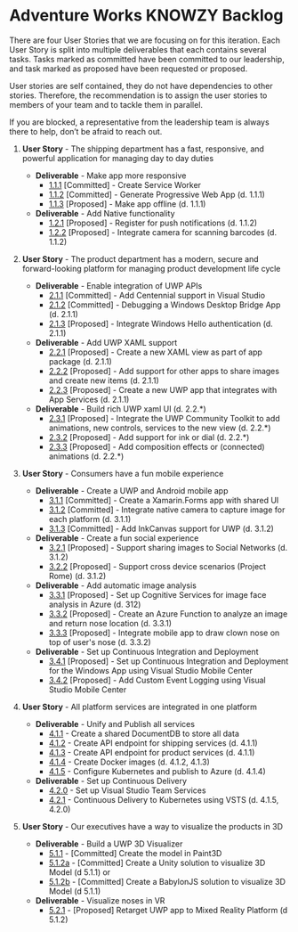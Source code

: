 # Adventure Works KNOWZY Backlog

There are four User Stories that we are focusing on for this iteration. Each User Story is split into multiple deliverables that each contains several tasks. Tasks marked as committed have been committed to our leadership, and task marked as proposed have been requested or proposed.

User stories are self contained, they do not have dependencies to other stories. Therefore, the recommendation is to assign the user stories to members of your team and to tackle them in parallel. 

If you are blocked, a representative from the leadership team is always there to help, don’t be afraid to reach out.


1. **User Story** - The shipping department has a fast, responsive, and powerful application for managing day to day duties
    * **Deliverable** - Make app more responsive
        * [1.1.1][111] [Committed] - Create Service Worker
        * [1.1.2][112] [Committed] - Generate Progressive Web App (d. 1.1.1)
        * [1.1.3][113] [Proposed] - Make app offline (d. 1.1.1) 
    * **Deliverable** - Add Native functionality
        * [1.2.1][121] [Proposed] - Register for push notifications (d. 1.1.2)
        * [1.2.2][122] [Proposed] - Integrate camera for scanning barcodes (d. 1.1.2)

2. **User Story** - The product department has a modern, secure and forward-looking platform for managing product development life cycle
    * **Deliverable** - Enable integration of UWP APIs
        * [2.1.1][211] [Committed] - Add Centennial support in Visual Studio
        * [2.1.2][212] [Committed] - Debugging a Windows Desktop Bridge App (d. 2.1.1)
        * [2.1.3][213] [Proposed] - Integrate Windows Hello authentication (d. 2.1.1)
    * **Deliverable** - Add UWP XAML support
        * [2.2.1][221] [Proposed] - Create a new XAML view as part of app package (d. 2.1.1)
        * [2.2.2][222] [Proposed] - Add support for other apps to share images and create new items (d. 2.1.1)
        * [2.2.3][223] [Proposed] - Create a new UWP app that integrates with App Services (d. 2.1.1)
    * **Deliverable** - Build rich UWP xaml UI (d. 2.2.*)
        * [2.3.1][231] [Proposed] - Integrate the UWP Community Toolkit to add animations, new controls, services to the new view (d. 2.2.*)
        * [2.3.2][232] [Proposed] - Add support for ink or dial (d. 2.2.*)
        * [2.3.3][233] [Proposed] - Add composition effects or (connected) animations (d. 2.2.*)

3. **User Story** - Consumers have a fun mobile experience 
    * **Deliverable** - Create a UWP and Android mobile app
        * [3.1.1][311] [Committed] - Create a Xamarin.Forms app with shared UI
        * [3.1.2][312] [Committed] - Integrate native camera to capture image for each platform (d. 3.1.1)
        * [3.1.3][313] [Committed] - Add InkCanvas support for UWP (d. 3.1.2)
    * **Deliverable** - Create a fun social experience
        * [3.2.1][321] [Proposed] - Support sharing images to Social Networks (d. 3.1.2)
        * [3.2.2][322] [Proposed] - Support cross device scenarios (Project Rome) (d. 3.1.2)
    * **Deliverable** - Add automatic image analysis
        * [3.3.1][331] [Proposed] - Set up Cognitive Services for image face analysis in Azure (d. 312)
        * [3.3.2][332] [Proposed] - Create an Azure Function to analyze an image and return nose location (d. 3.3.1)
        * [3.3.3][333] [Proposed] - Integrate mobile app to draw clown nose on top of user's nose (d. 3.3.2)
    * **Deliverable** - Set up Continuous Integration and Deployment
        * [3.4.1][341] [Proposed] - Set up Continuous Integration and Deployment for the Windows App using Visual Studio Mobile Center
        * [3.4.2][342] [Proposed] - Add Custom Event Logging using Visual Studio Mobile Center

4. **User Story** - All platform services are integrated in one platform
    * **Deliverable** - Unify and Publish all services
        * [4.1.1][411] - Create a shared DocumentDB to store all data
        * [4.1.2][412] - Create API endpoint for shipping services (d. 4.1.1)
        * [4.1.3][413] - Create API endpoint for product services (d. 4.1.1)
        * [4.1.4][414] - Create Docker images (d. 4.1.2, 4.1.3)
        * [4.1.5][415] - Configure Kubernetes and publish to Azure (d. 4.1.4)
    * **Deliverable** - Set up Continuous Delivery
        * [4.2.0][420] - Set up Visual Studio Team Services
        * [4.2.1][421] - Continuous Delivery to Kubernetes using VSTS (d. 4.1.5, 4.2.0)


5. **User Story** - Our executives have a way to visualize the products in 3D
   * **Deliverable** - Build a UWP 3D Visualizer
      * [5.1.1][511] - [Committed] Create the model in Paint3D
      * [5.1.2a][512a] - [Committed] Create a Unity solution to visualize 3D Model (d 5.1.1) or
      * [5.1.2b][512b] - [Committed] Create a BabylonJS solution to visualize 3D Model (d 5.1.1)
   * **Deliverable** - Visualize noses in VR
      * [5.2.1][521] - [Proposed] Retarget UWP app to Mixed Reality Platform (d 5.1.2)



[111]: stories/1/111_CreateServiceWorker.md
[112]: stories/1/112_GeneratePWA.md
[113]: stories/1/113_Offline.md
[121]: stories/1/121_PushNotifications.md
[122]: stories/1/122_Camera.md

[211]: stories/2/211_Centennial.md
[212]: stories/2/212_Debugging.md
[213]: stories/2/213_WindowsHello.md
[221]: stories/2/221_XAMLView.md
[222]: stories/2/222_Share.md
[223]: stories/2/223_AppServices.md
[231]: stories/2/231_Toolkit.md
[232]: stories/2/232_Inking_Dial.md
[233]: stories/2/233_Composition.md

[311]: stories/3/311_XamarinForms.md
[312]: stories/3/312_Camera.md
[313]: stories/3/313_InkCanvas.md
[321]: stories/3/321_Social.md
[322]: stories/3/322_Rome.md
[331]: stories/3/331_CognitiveServices.md
[332]: stories/3/332_AzureFunction.md
[333]: stories/3/333_NoseAnalysys.md
[341]: stories/3/341_CICD_WindowsApp.md
[342]: stories/3/342_CICD_AndroidApp.md
[343]: stories/3/343_EventLogging.md

[411]: stories/4/411_DocumentDB.md
[412]: stories/4/412_OrdersAPI.md
[413]: stories/4/413_ProductsAPI.md
[414]: stories/4/414_Docker.md
[415]: stories/4/415_Kubernetes.md
[420]: stories/4/420_SetupVSTS.md
[421]: stories/4/421_DevopsKubernetes.md

[511]: stories/5/511_Paint3d.md
[512a]: stories/5/512a_Unity.md
[512b]: stories/5/512b_Babylon.md
[521]: stories/5/521_MR.md